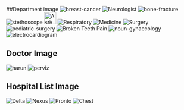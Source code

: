 ##Department image
![breast-cancer](https://github.com/user-attachments/assets/2678a7ec-1583-481d-9181-dafc460982c5)
![Neurologist](https://github.com/user-attachments/assets/94580d81-a241-4562-a648-eeeaae6bf033)
![bone-fracture](https://github.com/user-attachments/assets/f2b03814-0538-4c92-b433-4382a0e27805)
![stethoscope](https://github.com/user-attachments/assets/91aaff84-c9bf-43c9-8bae-de16157f4efc)
<img width="32" alt="Asthma" src="https://github.com/user-attachments/assets/2054c284-260b-4d5c-b8d8-4be3c48b4fb6">
![Respiratory](https://github.com/user-attachments/assets/c399f5ce-9a6e-4cdc-8dd1-b3997fb3d26c)
![Medicine](https://github.com/user-attachments/assets/7d92d066-144e-4c6b-8c73-c19705950687)
![Surgery](https://github.com/user-attachments/assets/35862947-74d8-4df6-91a9-f9146dde0a8a)
![pediatric-surgery](https://github.com/user-attachments/assets/033f35d2-34fb-4ffc-8d1c-f0794bf69a36)
![Broken Teeth Pain](https://github.com/user-attachments/assets/f61e4f93-7c03-4b46-b34d-307b7c9b07f2)
![noun-gynaecology](https://github.com/user-attachments/assets/d38ca88b-580e-4116-b02f-d47390ebe05d)
![electrocardiogram](https://github.com/user-attachments/assets/452532cc-2ad7-4829-a2b1-05c5ca5c05f8)

## Doctor Image
![harun](https://github.com/user-attachments/assets/68d32c10-8cba-4cfd-9fc3-0385ad5802a7)
![perviz](https://github.com/user-attachments/assets/55f1d009-e19d-4b6c-9221-c4877e462818)

## Hospital List Image
![Delta](https://github.com/user-attachments/assets/f121d794-9676-4433-aa38-bce913295e26)
![Nexus](https://github.com/user-attachments/assets/0ce9b27d-0f9f-4ccc-9c8b-089e0fa5a99c)
![Pronto](https://github.com/user-attachments/assets/747b5c57-80af-4048-96b0-32f25756e950)
![Chest](https://github.com/user-attachments/assets/8d1b2a6f-9753-4f1c-83c1-7c26635a3165)






